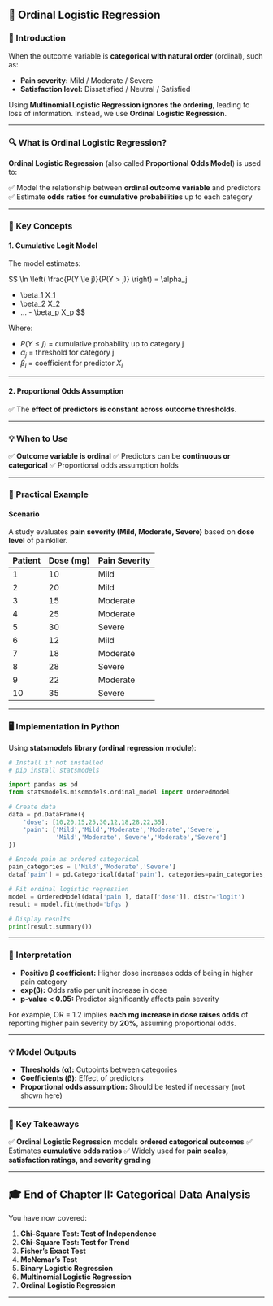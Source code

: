 ## **🧬 Ordinal Logistic Regression**

### **📖 Introduction**

When the outcome variable is **categorical with natural order** (ordinal), such as:

* **Pain severity:** Mild / Moderate / Severe
* **Satisfaction level:** Dissatisfied / Neutral / Satisfied

Using **Multinomial Logistic Regression ignores the ordering**, leading to loss of information. Instead, we use **Ordinal Logistic Regression**.

---

### **🔍 What is Ordinal Logistic Regression?**

**Ordinal Logistic Regression** (also called **Proportional Odds Model**) is used to:

✅ Model the relationship between **ordinal outcome variable** and predictors
✅ Estimate **odds ratios for cumulative probabilities** up to each category

---

### **📝 Key Concepts**

#### **1. Cumulative Logit Model**

The model estimates:

$$
\ln \left( \frac{P(Y \le j)}{P(Y > j)} \right)
= \alpha_j
- \beta_1 X_1
- \beta_2 X_2
- ... - \beta_p X_p
$$

Where:

* $P(Y \le j)$ = cumulative probability up to category j
* $\alpha_j$ = threshold for category j
* $\beta_i$ = coefficient for predictor $X_i$

---

#### **2. Proportional Odds Assumption**

✅ The **effect of predictors is constant across outcome thresholds**.

---

### **💡 When to Use**

✅ **Outcome variable is ordinal**
✅ Predictors can be **continuous or categorical**
✅ Proportional odds assumption holds

---

### **🔬 Practical Example**

#### **Scenario**

A study evaluates **pain severity (Mild, Moderate, Severe)** based on **dose level** of painkiller.

| **Patient** | **Dose (mg)** | **Pain Severity** |
| ----------- | ------------- | ----------------- |
| 1           | 10            | Mild              |
| 2           | 20            | Mild              |
| 3           | 15            | Moderate          |
| 4           | 25            | Moderate          |
| 5           | 30            | Severe            |
| 6           | 12            | Mild              |
| 7           | 18            | Moderate          |
| 8           | 28            | Severe            |
| 9           | 22            | Moderate          |
| 10          | 35            | Severe            |

---

### **🖥️ Implementation in Python**

Using **statsmodels library (ordinal regression module)**:

```python
# Install if not installed
# pip install statsmodels

import pandas as pd
from statsmodels.miscmodels.ordinal_model import OrderedModel

# Create data
data = pd.DataFrame({
    'dose': [10,20,15,25,30,12,18,28,22,35],
    'pain': ['Mild','Mild','Moderate','Moderate','Severe',
             'Mild','Moderate','Severe','Moderate','Severe']
})

# Encode pain as ordered categorical
pain_categories = ['Mild','Moderate','Severe']
data['pain'] = pd.Categorical(data['pain'], categories=pain_categories, ordered=True)

# Fit ordinal logistic regression
model = OrderedModel(data['pain'], data[['dose']], distr='logit')
result = model.fit(method='bfgs')

# Display results
print(result.summary())
```

---

### **🔑 Interpretation**

* **Positive β coefficient:** Higher dose increases odds of being in higher pain category
* **exp(β):** Odds ratio per unit increase in dose
* **p-value < 0.05:** Predictor significantly affects pain severity

For example, OR = 1.2 implies **each mg increase in dose raises odds** of reporting higher pain severity by **20%**, assuming proportional odds.

---

### **💡 Model Outputs**

* **Thresholds (α):** Cutpoints between categories
* **Coefficients (β):** Effect of predictors
* **Proportional odds assumption:** Should be tested if necessary (not shown here)

---

### **🎯 Key Takeaways**

✅ **Ordinal Logistic Regression** models **ordered categorical outcomes**
✅ Estimates **cumulative odds ratios**
✅ Widely used for **pain scales, satisfaction ratings, and severity grading**

---

## **🎓 End of Chapter II: Categorical Data Analysis**

You have now covered:

1. **Chi-Square Test: Test of Independence**
2. **Chi-Square Test: Test for Trend**
3. **Fisher’s Exact Test**
4. **McNemar’s Test**
5. **Binary Logistic Regression**
6. **Multinomial Logistic Regression**
7. **Ordinal Logistic Regression**

---

